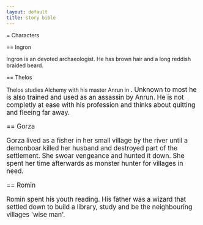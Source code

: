 ```yaml
---
layout: default
title: story bible
---
```


= Characters

== Ingron

Ingron is an devoted archaeologist. He has brown hair and a long
reddish braided beard.

== Thelos

Thelos studies Alchemy with his master Anrun in <big city>. Unknown to most
he is also trained and used as an assassin by Anrun. He is not completly at ease
with his profession and thinks about quitting and fleeing far away.

== Gorza

Gorza lived as a fisher in her small village by the river until a demonboar killed
her husband and destroyed part of the settlement. She swoar vengeance and hunted it
down. She spent her time afterwards as monster hunter for villages in need.

== Romin

Romin spent his youth reading. His father was a wizard that settled down to
build a library, study and be the neighbouring villages 'wise man'.

